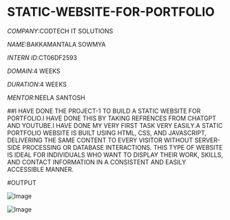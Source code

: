 # STATIC-WEBSITE-FOR-PORTFOLIO

*COMPANY*:CODTECH IT SOLUTIONS

*NAME*:BAKKAMANTALA SOWMYA

*INTERN ID*:CT06DF2593

*DOMAIN*:4 WEEKS

*DURATION*:4 WEEKS

*MENTOR*:NEELA SANTOSH

##I HAVE DONE THE PROJECT-1 TO BUILD A STATIC WEBSITE FOR PORTFOLIO.I HAVE DONE THIS BY TAKING REFRENCES FROM CHATGPT AND YOUTUBE.I HAVE DONE MY VERY FIRST TASK VERY EASILY.A STATIC PORTFOLIO WEBSITE IS BUILT USING HTML, CSS, AND JAVASCRIPT, DELIVERING THE SAME CONTENT TO EVERY VISITOR WITHOUT SERVER-SIDE PROCESSING OR DATABASE INTERACTIONS. THIS TYPE OF WEBSITE IS IDEAL FOR INDIVIDUALS WHO WANT TO DISPLAY THEIR WORK, SKILLS, AND CONTACT INFORMATION IN A CONSISTENT AND EASILY ACCESSIBLE MANNER.

#OUTPUT

![Image](https://github.com/user-attachments/assets/634466ff-0da0-4e42-b1b4-c731deea1fe3)

![Image](https://github.com/user-attachments/assets/8dad3f7f-1583-4d42-992c-ff6ad572402c)
